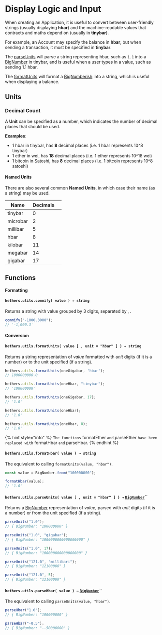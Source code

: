 # Display Logic and Input

When creating an Application, it is useful to convert between user-friendly strings (usually displaying **hbar**) and the machine-readable values that contracts and maths depend on (usually in **tinybar**).

For example, an Account may specify the balance in **hbar**, but when sending a transaction, it must be specified in **tinybar**.

The [parseUnits](display-logic-and-input.md#hethers.utils.parseunits-value-unit-hbar-bignumber) will parse a string representing hbar, such as `1.1` into a [BigNumber](bignumber.md) in tinybar, and is useful when a user types in a value, such as sending 1.1 hbar.

The [formatUnits](display-logic-and-input.md#hethers.utils.formatunits-value-unit-hbar-string) will format a [BigNumberish](bignumber.md#bignumberish) into a string, which is useful when displaying a balance.

## Units

### Decimal Count

A **Unit** can be specified as a number, which indicates the number of decimal places that should be used.

**Examples:**

* 1 hbar in tinybar, has **8** decimal places (i.e. 1 hbar represents 10^8 tinybar)
* 1 ether in wei, has **18** decimal places (i.e. 1 ether represents 10^18 wei)
* 1 bitcoin in Satoshi, has **8** decimal places (i.e. 1 bitcoin represents 10^8 satoshi)

#### Named Units

There are also several common **Named Units**, in which case their name (as a string) may be used.

| Name     | Decimals |   |
| -------- | -------- | - |
| tinybar  | 0        |   |
| microbar | 2        |   |
| millibar | 5        |   |
| hbar     | 8        |   |
| kilobar  | 11       |   |
| megabar  | 14       |   |
| gigabar  | 17       |   |

## Functions

#### Formatting

#### `hethers.utils.commify( value ) ⇒ string`

Returns a string with value grouped by 3 digits, separated by `,`.

```typescript
commify("-1000.3000");
// '-1,000.3'
```

#### Conversion

#### `hethers.utils.formatUnits( value [ , unit = "hbar" ] ) ⇒ string`

Returns a string representation of _value_ formatted with _unit_ digits (if it is a number) or to the unit specified (if a string).

```typescript
hethers.utils.formatUnits(oneGigabar, 'hbar');
// 1000000000.0

hethers.utils.formatUnits(oneHbar, "tinybar");
// '100000000'

hethers.utils.formatUnits(oneGigabar, 17);
// '1.0'

hethers.utils.formatUnits(oneHbar);
// '1.0'

hethers.utils.formatUnits(oneHbar, 8);
// '1.0'
```

{% hint style="info" %}
`The functions` formatEther `and` parseEther `have been replaced with` formatHbar `and` parseHbar.
{% endhint %}

#### `hethers.utils.formatHbar( value ) ⇒ string`

The equivalent to calling `formatUnits(value, "hbar")`.

```typescript
const value = BigNumber.from("100000000");

formatHbar(value);
// '1.0'
```

#### `hethers.utils.parseUnits( value [ , unit = "hbar" ] ) ⇒` [`BigNumber`](bignumber.md)``

Returns a [BigNumber](bignumber.md) representation of _value_, parsed with _unit_ digits (if it is a number) or from the unit specified (if a string).

```typescript
parseUnits("1.0");
// { BigNumber: "100000000" }

parseUnits("1.0", "gigabar");
// { BigNumber: "1000000000000000000" }

parseUnits("1.0", 17);
// { BigNumber: "100000000000000000" }

parseUnits("121.0", "millibari");
// { BigNumber: "12100000" }

parseUnits("121.0", 5);
// { BigNumber: "12100000" }
```

#### `hethers.utils.parseHbar( value ) ⇒` [`BigNumber`](bignumber.md)``

The equivalent to calling `parseUnits(value, "hbar")`.

```typescript
parseHbar("1.0");
// { BigNumber: "100000000" }

parseHbar("-0.5");
// { BigNumber: "--50000000" }
```
